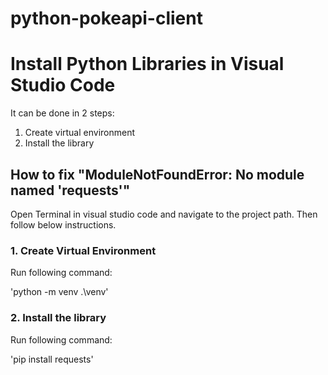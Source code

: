 # python-pokeapi-client


# Install Python Libraries in Visual Studio Code
It can be done in 2 steps:
1) Create virtual environment
2) Install the library


## How to fix "ModuleNotFoundError: No module named 'requests'"

Open Terminal in visual studio code and navigate to the project path. Then follow below instructions.

### 1. Create Virtual Environment
Run following command:

'python -m venv .\venv'

### 2. Install the library
Run following command:

'pip install requests'
